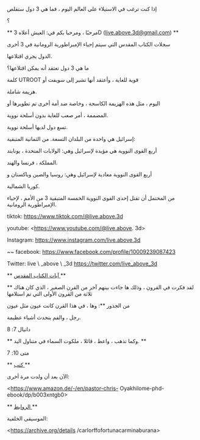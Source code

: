 إذا كنت ترغب في الاستيلاء على العالم اليوم ، فما هي 3 دول ستقلص

؟

** مرحبًا ، ومرحبا بكم في: العيش أعلاه 3D (<live.above.3d@gmail.com>) **

سجلات الكتاب المقدس التي سيتم إحياء الإمبراطورية الرومانية في 3 أخرى

الدول يجري اقتلاعها.

ما هي 3 دول تعتقد أنه يمكن اقتلاعها؟

كلمة UTROOT قوية للغاية ، وأعتقد أنها تشير إلى سويفت أو

هزيمة شاملة.

اليوم ، مثل هذه الهزيمة الكاسحة ، وخاصة ضد أمة أخرى تم تطويرها أو

المصممة ، أمر صعب للغاية بدون أسلحة نووية.

تسع دول لديها أسلحة نووية.

إسرائيل هي واحدة من البلدان التسعة. من الثمانية المتبقية:

أربع القوى النووية هي مؤيدة لإسرائيل وهي: الولايات المتحدة ، يونايتد

المملكة ، فرنسا والهند.

أربع القوى النووية معادية لإسرائيل وهي: روسيا والصين وباكستان و

كوريا الشمالية.

من المحتمل أن تقتل إحدى القوى النووية الخمسة المتبقية 3 من الأمم ، لإحياء الإمبراطورية الرومانية.

tiktok: <https://www.tiktok.com/@live.above.3d>

youtube: <https://www.youtube.com/@live.above. 3d>

Instagram: <https://www.instagram.com/live.above.3d>

~~ facebook: <https://www.facebook.com/profile/10009239087423>

Twitter: live \ _above \ _3d <https://twitter.com/live_above_3d>

** <u> آيات الكتاب المقدس </u> **

** لقد فكرت في القرون ، وذلك ها جاءت بينهم آخر من القرن الصغير ، الذي كان هناك ثلاثة من القرون الأولى التي تم استلامها

من الجذور **: وها ، في هذا القرن كانت عيون مثل عيون

رجل ، والفم يتحدث أشياء عظيمة.

دانيال 7: 8

** وكما تذهب ، واعظ ، قائلا ، ملكوت السماء في متناول اليد. **

متى 10: 7

** <u> كتب </u> **

الآن بعد أن ولدت مرة أخرى:

<https://www.amazon.de/-/en/pastor-chris- Oyakhilome-phd-ebook/dp/b003xntgb0>

** <u> الروابط </u> **

الموسيقى الخلفية:

<https://archive.org/details /carlorffofortunacarminaburana>